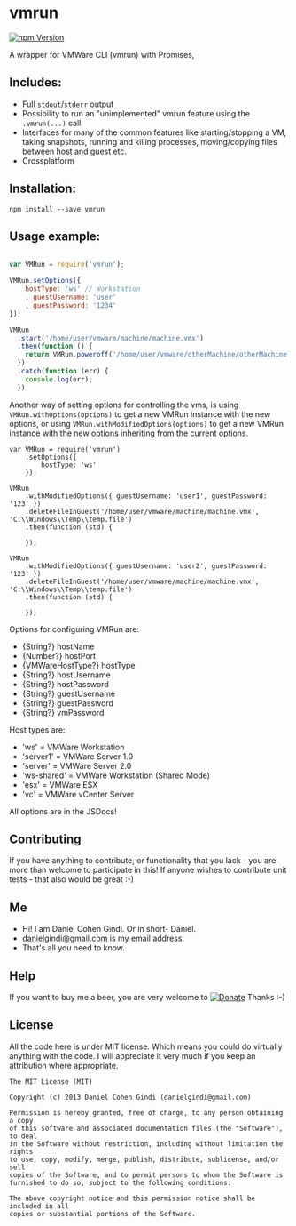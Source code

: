 # vmrun

[![npm Version](https://badge.fury.io/js/vmrun.png)](https://npmjs.org/package/vmrun)

A wrapper for VMWare CLI (vmrun) with Promises,

## Includes:

* Full `stdout`/`stderr` output
* Possibility to run an "unimplemented" vmrun feature using the `.vmrun(...)` call
* Interfaces for many of the common features like starting/stopping a VM, taking snapshots, running and killing processes, moving/copying files between host and guest etc.
* Crossplatform

## Installation:

```
npm install --save vmrun
```

## Usage example:

```javascript

var VMRun = require('vmrun');

VMRun.setOptions({
    hostType: 'ws' // Workstation
    , guestUsername: 'user'
    , guestPassword: '1234'
});

VMRun
  .start('/home/user/vmware/machine/machine.vmx')
  .then(function () {
    return VMRun.poweroff('/home/user/vmware/otherMachine/otherMachine.vmx')
  })
  .catch(function (err) {
    console.log(err);
  })

```

Another way of setting options for controlling the vms, is using `VMRun.withOptions(options)` to get a new VMRun instance with the new options,
or using `VMRun.withModifiedOptions(options)` to get a new VMRun instance with the new options inheriting from the current options.

```
var VMRun = require('vmrun')
    .setOptions({
        hostType: 'ws'
    });

VMRun
    .withModifiedOptions({ guestUsername: 'user1', guestPassword: '123' })
    .deleteFileInGuest('/home/user/vmware/machine/machine.vmx', 'C:\\Windows\\Temp\\temp.file')
    .then(function (std) {

    });

VMRun
    .withModifiedOptions({ guestUsername: 'user2', guestPassword: '123' })
    .deleteFileInGuest('/home/user/vmware/machine/machine.vmx', 'C:\\Windows\\Temp\\temp.file')
    .then(function (std) {

    });

```

Options for configuring VMRun are:
* {String?} hostName
* {Number?} hostPort
* {VMWareHostType?} hostType
* {String?} hostUsername
* {String?} hostPassword
* {String?} guestUsername
* {String?} guestPassword
* {String?} vmPassword

Host types are:
* 'ws' = VMWare Workstation
* 'server1' = VMWare Server 1.0
* 'server' = VMWare Server 2.0
* 'ws-shared' = VMWare Workstation (Shared Mode)
* 'esx' = VMWare ESX
* 'vc' = VMWare vCenter Server

All options are in the JSDocs!

## Contributing

If you have anything to contribute, or functionality that you lack - you are more than welcome to participate in this!
If anyone wishes to contribute unit tests - that also would be great :-)

## Me
* Hi! I am Daniel Cohen Gindi. Or in short- Daniel.
* danielgindi@gmail.com is my email address.
* That's all you need to know.

## Help

If you want to buy me a beer, you are very welcome to
[![Donate](https://www.paypalobjects.com/en_US/i/btn/btn_donate_LG.gif)](https://www.paypal.com/cgi-bin/webscr?cmd=_s-xclick&hosted_button_id=G6CELS3E997ZE)
 Thanks :-)

## License

All the code here is under MIT license. Which means you could do virtually anything with the code.
I will appreciate it very much if you keep an attribution where appropriate.

    The MIT License (MIT)

    Copyright (c) 2013 Daniel Cohen Gindi (danielgindi@gmail.com)

    Permission is hereby granted, free of charge, to any person obtaining a copy
    of this software and associated documentation files (the "Software"), to deal
    in the Software without restriction, including without limitation the rights
    to use, copy, modify, merge, publish, distribute, sublicense, and/or sell
    copies of the Software, and to permit persons to whom the Software is
    furnished to do so, subject to the following conditions:

    The above copyright notice and this permission notice shall be included in all
    copies or substantial portions of the Software.

